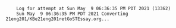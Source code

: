         Log for attempt at Sun May  9 06:36:35 PM PDT 2021 (13362)
        Sun May  9 06:36:35 PM PDT 2021 Converting 21eng201/KBe21eng201retGoSTEssay.org...
